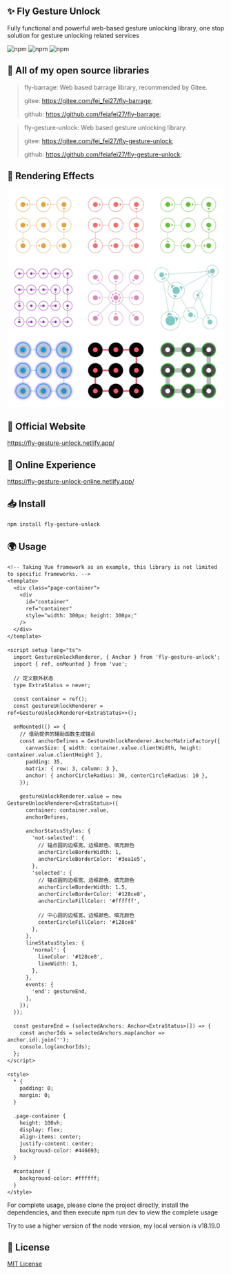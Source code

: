 ## ✨ Fly Gesture Unlock

Fully functional and powerful web-based gesture unlocking library, one stop solution for gesture unlocking related services

![npm](https://img.shields.io/npm/l/fly-gesture-unlock.svg)
![npm](https://img.shields.io/npm/dt/fly-gesture-unlock.svg)
![npm](https://img.shields.io/npm/v/fly-gesture-unlock/latest.svg)

## 🎉 All of my open source libraries
> fly-barrage: Web based barrage library, recommended by Gitee.
>
> gitee: https://gitee.com/fei_fei27/fly-barrage;
>
> github: https://github.com/feiafei27/fly-barrage;

> fly-gesture-unlock: Web based gesture unlocking library.
>
> gitee: https://gitee.com/fei_fei27/fly-gesture-unlock;
>
> github: https://github.com/feiafei27/fly-gesture-unlock;

## 🎥 Rendering Effects

![Rendering effects](./public/full-demo.jpg)

## 📝 Official Website

<https://fly-gesture-unlock.netlify.app/>

## 🎄 Online Experience

<https://fly-gesture-unlock-online.netlify.app/>

## 📥 Install

```bash
npm install fly-gesture-unlock
```

## 🌍 Usage
```vue
<!-- Taking Vue framework as an example, this library is not limited to specific frameworks. -->
<template>
  <div class="page-container">
    <div
      id="container"
      ref="container"
      style="width: 300px; height: 300px;"
    />
  </div>
</template>

<script setup lang="ts">
  import GestureUnlockRenderer, { Anchor } from 'fly-gesture-unlock';
  import { ref, onMounted } from 'vue';

  // 定义额外状态
  type ExtraStatus = never;

  const container = ref();
  const gestureUnlockRenderer = ref<GestureUnlockRenderer<ExtraStatus>>();

  onMounted(() => {
    // 借助提供的辅助函数生成锚点
    const anchorDefines = GestureUnlockRenderer.AnchorMatrixFactory({
      canvasSize: { width: container.value.clientWidth, height: container.value.clientHeight },
      padding: 35,
      matrix: { row: 3, column: 3 },
      anchor: { anchorCircleRadius: 30, centerCircleRadius: 10 },
    });

    gestureUnlockRenderer.value = new GestureUnlockRenderer<ExtraStatus>({
      container: container.value,
      anchorDefines,

      anchorStatusStyles: {
        'not-selected': {
          // 锚点圆的边框宽、边框颜色、填充颜色
          anchorCircleBorderWidth: 1,
          anchorCircleBorderColor: '#3ea1e5',
        },
        'selected': {
          // 锚点圆的边框宽、边框颜色、填充颜色
          anchorCircleBorderWidth: 1.5,
          anchorCircleBorderColor: '#128ce8',
          anchorCircleFillColor: '#ffffff',

          // 中心圆的边框宽、边框颜色、填充颜色
          centerCircleFillColor: '#128ce8'
        },
      },
      lineStatusStyles: {
        'normal': {
          lineColor: '#128ce8',
          lineWidth: 1,
        },
      },
      events: {
        'end': gestureEnd,
      },
    });
  });

  const gestureEnd = (selectedAnchors: Anchor<ExtraStatus>[]) => {
    const anchorIds = selectedAnchors.map(anchor => anchor.id).join('');
    console.log(anchorIds);
  };
</script>

<style>
  * {
    padding: 0;
    margin: 0;
  }

  .page-container {
    height: 100vh;
    display: flex;
    align-items: center;
    justify-content: center;
    background-color: #446693;
  }

  #container {
    background-color: #ffffff;
  }
</style>
```
For complete usage, please clone the project directly, install the dependencies, and then execute npm run dev to view the complete usage

Try to use a higher version of the node version, my local version is v18.19.0

## 🌲 License
[MIT License](LICENSE)